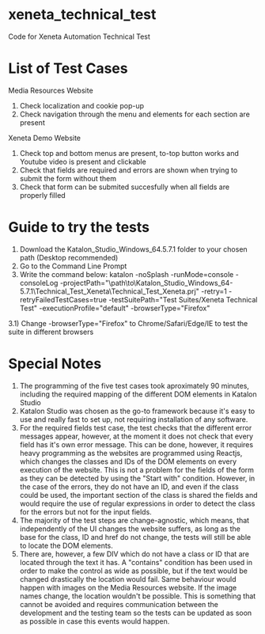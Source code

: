 # xeneta_technical_test
Code for Xeneta Automation Technical Test

# List of Test Cases
Media Resources Website
1) Check localization and cookie pop-up
2) Check navigation through the menu and elements for each section are present

Xeneta Demo Website
1) Check top and bottom menus are present, to-top button works and Youtube video is present and clickable
2) Check that fields are required and errors are shown when trying to submit the form without them
3) Check that form can be submited succesfully when all fields are properly filled

# Guide to try the tests
1) Download the Katalon_Studio_Windows_64.5.7.1 folder to your chosen path (Desktop recommended)
2) Go to the Command Line Prompt
3) Write the command below:
katalon -noSplash  -runMode=console -consoleLog -projectPath="\path\to\Katalon_Studio_Windows_64-5.7.1\Technical_Test_Xeneta\Technical_Test_Xeneta.prj" -retry=1 -retryFailedTestCases=true -testSuitePath="Test Suites/Xeneta Technical Test" -executionProfile="default" -browserType="Firefox"

3.1) Change -browserType="Firefox" to Chrome/Safari/Edge/IE to test the suite in different browsers


# Special Notes
1) The programming of the five test cases took aproximately 90 minutes, including the required mapping of the different DOM elements in Katalon Studio
2) Katalon Studio was chosen as the go-to framework because it's easy to use and really fast to set up, not requiring installation of any software.
3) For the required fields test case, the test checks that the different error messages appear, however, at the moment it does not check that every field has it's own error message. This can be done, however, it requires heavy programming as the websites are programmed using Reactjs, which changes the classes and IDs of the DOM elements on every execution of the website. This is not a problem for the fields of the form as they can be detected by using the "Start with" condition. However, in the case of the errors, they do not have an ID, and even if the class could be used, the important section of the class is shared the fields and would require the use of regular expressions in order to detect the class for the errors but not for the input fields.
4) The majority of the test steps are change-agnostic, which means, that independently of the UI changes the website suffers, as long as the base for the class, ID and href do not change, the tests will still be able to locate the DOM elements. 
5) There are, however, a few DIV which do not have a class or ID that are located through the text it has. A "contains" condition has been used in order to make the control as wide as possible, but if the text would be changed drastically the location would fail. Same behaviour would happen with images on the Media Resources website. If the image names change, the location wouldn't be possible. This is something that cannot be avoided and requires communication between the development and the testing team so the tests can be updated as soon as possible in case this events would happen.

